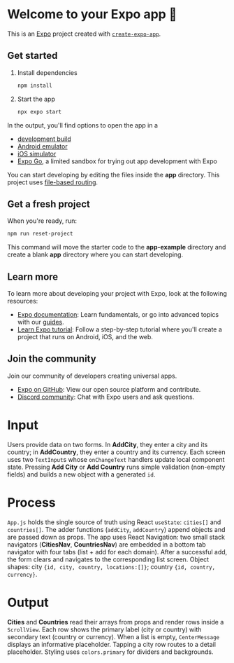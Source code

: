 # Welcome to your Expo app 👋

This is an [Expo](https://expo.dev) project created with [`create-expo-app`](https://www.npmjs.com/package/create-expo-app).

## Get started

1. Install dependencies

   ```bash
   npm install
   ```

2. Start the app

   ```bash
   npx expo start
   ```

In the output, you'll find options to open the app in a

- [development build](https://docs.expo.dev/develop/development-builds/introduction/)
- [Android emulator](https://docs.expo.dev/workflow/android-studio-emulator/)
- [iOS simulator](https://docs.expo.dev/workflow/ios-simulator/)
- [Expo Go](https://expo.dev/go), a limited sandbox for trying out app development with Expo

You can start developing by editing the files inside the **app** directory. This project uses [file-based routing](https://docs.expo.dev/router/introduction).

## Get a fresh project

When you're ready, run:

```bash
npm run reset-project
```

This command will move the starter code to the **app-example** directory and create a blank **app** directory where you can start developing.

## Learn more

To learn more about developing your project with Expo, look at the following resources:

- [Expo documentation](https://docs.expo.dev/): Learn fundamentals, or go into advanced topics with our [guides](https://docs.expo.dev/guides).
- [Learn Expo tutorial](https://docs.expo.dev/tutorial/introduction/): Follow a step-by-step tutorial where you'll create a project that runs on Android, iOS, and the web.

## Join the community

Join our community of developers creating universal apps.

- [Expo on GitHub](https://github.com/expo/expo): View our open source platform and contribute.
- [Discord community](https://chat.expo.dev): Chat with Expo users and ask questions.







# Input

Users provide data on two forms. In **AddCity**, they enter a city and its country; in **AddCountry**, they enter a country and its currency. Each screen uses two `TextInput`s whose `onChangeText` handlers update local component state. Pressing **Add City** or **Add Country** runs simple validation (non-empty fields) and builds a new object with a generated `id`.

# Process

`App.js` holds the single source of truth using React `useState`: `cities[]` and `countries[]`. The adder functions (`addCity`, `addCountry`) append objects and are passed down as props. The app uses React Navigation: two small stack navigators (**CitiesNav**, **CountriesNav**) are embedded in a bottom tab navigator with four tabs (list + add for each domain). After a successful add, the form clears and navigates to the corresponding list screen. Object shapes: city `{id, city, country, locations:[]}`; country `{id, country, currency}`.

# Output

**Cities** and **Countries** read their arrays from props and render rows inside a `ScrollView`. Each row shows the primary label (city or country) with secondary text (country or currency). When a list is empty, `CenterMessage` displays an informative placeholder. Tapping a city row routes to a detail placeholder. Styling uses `colors.primary` for dividers and backgrounds.
